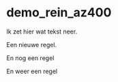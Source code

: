 # demo_rein_az400

Ik zet hier wat tekst neer.

Een nieuwe regel.

En nog een regel

En weer een regel